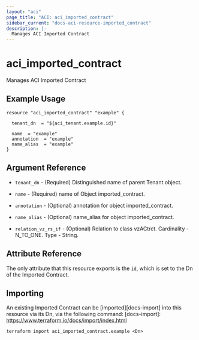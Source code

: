 ```yaml
---
layout: "aci"
page_title: "ACI: aci_imported_contract"
sidebar_current: "docs-aci-resource-imported_contract"
description: |-
  Manages ACI Imported Contract
---
```


# aci_imported_contract #
Manages ACI Imported Contract

## Example Usage ##

```hcl
resource "aci_imported_contract" "example" {

  tenant_dn  = "${aci_tenant.example.id}"

  name  = "example"
  annotation  = "example"
  name_alias  = "example"
}
```
## Argument Reference ##
* `tenant_dn` - (Required) Distinguished name of parent Tenant object.
* `name` - (Required) name of Object imported_contract.
* `annotation` - (Optional) annotation for object imported_contract.
* `name_alias` - (Optional) name_alias for object imported_contract.

* `relation_vz_rs_if` - (Optional) Relation to class vzACtrct. Cardinality - N_TO_ONE. Type - String.
                


## Attribute Reference

The only attribute that this resource exports is the `id`, which is set to the
Dn of the Imported Contract.

## Importing ##

An existing Imported Contract can be [imported][docs-import] into this resource via its Dn, via the following command:
[docs-import]: https://www.terraform.io/docs/import/index.html


```
terraform import aci_imported_contract.example <Dn>
```